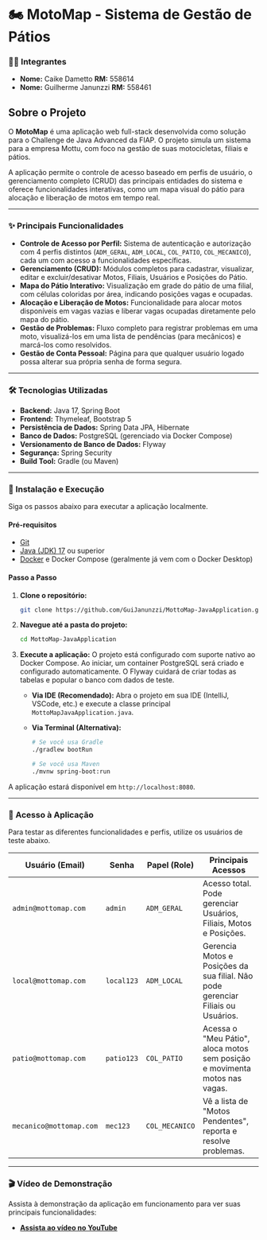 # 🏍️ MotoMap - Sistema de Gestão de Pátios

### 👨‍💻 Integrantes

* **Nome:** Caike Dametto **RM:** 558614
* **Nome:** Guilherme Janunzzi **RM:** 558461

## Sobre o Projeto

O **MotoMap** é uma aplicação web full-stack desenvolvida como solução para o Challenge de Java Advanced da FIAP. O projeto simula um sistema para a empresa Mottu, com foco na gestão de suas motocicletas, filiais e pátios.

A aplicação permite o controle de acesso baseado em perfis de usuário, o gerenciamento completo (CRUD) das principais entidades do sistema e oferece funcionalidades interativas, como um mapa visual do pátio para alocação e liberação de motos em tempo real.

---

### ✨ Principais Funcionalidades

* **Controle de Acesso por Perfil:** Sistema de autenticação e autorização com 4 perfis distintos (`ADM_GERAL`, `ADM_LOCAL`, `COL_PATIO`, `COL_MECANICO`), cada um com acesso a funcionalidades específicas.
* **Gerenciamento (CRUD):** Módulos completos para cadastrar, visualizar, editar e excluir/desativar Motos, Filiais, Usuários e Posições do Pátio.
* **Mapa do Pátio Interativo:** Visualização em grade do pátio de uma filial, com células coloridas por área, indicando posições vagas e ocupadas.
* **Alocação e Liberação de Motos:** Funcionalidade para alocar motos disponíveis em vagas vazias e liberar vagas ocupadas diretamente pelo mapa do pátio.
* **Gestão de Problemas:** Fluxo completo para registrar problemas em uma moto, visualizá-los em uma lista de pendências (para mecânicos) e marcá-los como resolvidos.
* **Gestão de Conta Pessoal:** Página para que qualquer usuário logado possa alterar sua própria senha de forma segura.

---

### 🛠️ Tecnologias Utilizadas

* **Backend:** Java 17, Spring Boot
* **Frontend:** Thymeleaf, Bootstrap 5
* **Persistência de Dados:** Spring Data JPA, Hibernate
* **Banco de Dados:** PostgreSQL (gerenciado via Docker Compose)
* **Versionamento de Banco de Dados:** Flyway
* **Segurança:** Spring Security
* **Build Tool:** Gradle (ou Maven)

---

### 🚀 Instalação e Execução

Siga os passos abaixo para executar a aplicação localmente.

#### Pré-requisitos

* [Git](https://git-scm.com/)
* [Java (JDK) 17](https://www.oracle.com/java/technologies/javase/jdk17-archive-downloads.html) ou superior
* [Docker](https://www.docker.com/products/docker-desktop/) e Docker Compose (geralmente já vem com o Docker Desktop)

#### Passo a Passo

1.  **Clone o repositório:**
    ```bash
    git clone https://github.com/GuiJanunzzi/MottoMap-JavaApplication.git
    ```

2.  **Navegue até a pasta do projeto:**
    ```bash
    cd MottoMap-JavaApplication
    ```

3.  **Execute a aplicação:**
    O projeto está configurado com suporte nativo ao Docker Compose. Ao iniciar, um container PostgreSQL será criado e configurado automaticamente. O Flyway cuidará de criar todas as tabelas e popular o banco com dados de teste.

    * **Via IDE (Recomendado):**
        Abra o projeto em sua IDE (IntelliJ, VSCode, etc.) e execute a classe principal `MottoMapJavaApplication.java`.

    * **Via Terminal (Alternativa):**
        ```bash
        # Se você usa Gradle
        ./gradlew bootRun
        
        # Se você usa Maven
        ./mvnw spring-boot:run
        ```

A aplicação estará disponível em `http://localhost:8080`.

---

### 🔑 Acesso à Aplicação

Para testar as diferentes funcionalidades e perfis, utilize os usuários de teste abaixo.

| Usuário (Email)         | Senha      | Papel (Role)   | Principais Acessos                                                              |
| ----------------------- | ---------- | -------------- | ------------------------------------------------------------------------------- |
| `admin@mottomap.com`    | `admin` | `ADM_GERAL`    | Acesso total. Pode gerenciar Usuários, Filiais, Motos e Posições.                 |
| `local@mottomap.com`    | `local123` | `ADM_LOCAL`    | Gerencia Motos e Posições da sua filial. Não pode gerenciar Filiais ou Usuários.  |
| `patio@mottomap.com`    | `patio123` | `COL_PATIO`    | Acessa o "Meu Pátio", aloca motos sem posição e movimenta motos nas vagas.        |
| `mecanico@mottomap.com` | `mec123` | `COL_MECANICO` | Vê a lista de "Motos Pendentes", reporta e resolve problemas.                     |

---

### 🎬 Vídeo de Demonstração

Assista à demonstração da aplicação em funcionamento para ver suas principais funcionalidades:

* [**Assista ao vídeo no YouTube**](https://youtu.be/MVqHAdwQ_g4)

